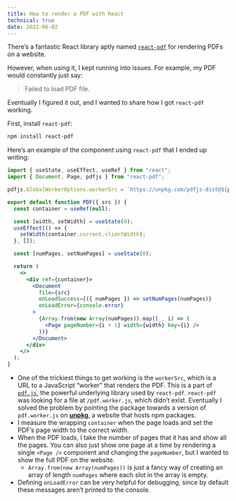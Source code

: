 ```yaml
---
title: How to render a PDF with React
technical: true
date: 2022-06-02
---
```


There’s a fantastic React library aptly named [`react-pdf`](https://github.com/wojtekmaj/react-pdf) for rendering PDFs on a website. 

However, when using it, I kept running into issues. For example, my PDF would constantly just say: 

> Failed to load PDF file. 

Eventually I figured it out, and I wanted to share how I got `react-pdf` working. 

First, install `react-pdf`: 

```bash
npm install react-pdf
```

Here’s an example of the component using `react-pdf` that I ended up writing:

```jsx
import { useState, useEffect, useRef } from "react";
import { Document, Page, pdfjs } from "react-pdf";

pdfjs.GlobalWorkerOptions.workerSrc = `https://unpkg.com/pdfjs-dist@${pdfjs.version}/build/pdf.worker.min.js`;

export default function PDF({ src }) {
  const container = useRef(null);

  const [width, setWidth] = useState(0);
  useEffect(() => {
    setWidth(container.current.clientWidth);
  }, []);

  const [numPages, setNumPages] = useState(0);

  return (
    <>
      <div ref={container}>
        <Document
          file={src}
          onLoadSuccess={({ numPages }) => setNumPages(numPages)}
          onLoadError={console.error}
        >
          {Array.from(new Array(numPages)).map((_, i) => (
            <Page pageNumber={i + 1} width={width} key={i} />
          ))}
        </Document>
      </div>
    </>
  );
}
```

- One of the trickiest things to get working is the `workerSrc`, which is a URL to a JavaScript “worker” that renders the PDF. This is a part of [`pdf.js`](https://mozilla.github.io/pdf.js), the powerful underlying library used by `react-pdf`. `react-pdf` was looking for a file at `/pdf.worker.js`, which didn’t exist. Eventually I solved the problem by pointing the package towards a version of `pdf.worker.js` on [**unpkg**](https://unpkg.com), a website that hosts npm packages. 
- I measure the wrapping `container` when the page loads and set the PDF’s page width to the correct width. 
- When the PDF loads, I take the number of pages that it has and show all the pages. You can also just show one page at a time by rendering a single `<Page />` component and changing the `pageNumber`, but I wanted to show the full PDF on the website. 
  - `Array.from(new Array(numPages))` is just a fancy way of creating an array of length `numPages` where each slot in the array is empty. 
- Defining `onLoadError` can be very helpful for debugging, since by default these messages aren’t printed to the console. 